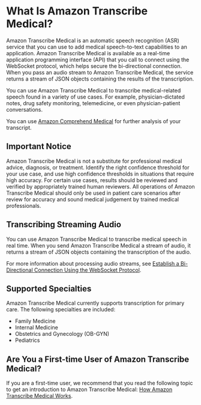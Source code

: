 # What Is Amazon Transcribe Medical?<a name="what-is-transcribe-med"></a>

Amazon Transcribe Medical is an automatic speech recognition \(ASR\) service that you can use to add medical speech\-to\-text capabilities to an application\. Amazon Transcribe Medical is available as a real\-time application programming interface \(API\) that you call to connect using the WebSocket protocol, which helps secure the bi\-directional connection\. When you pass an audio stream to Amazon Transcribe Medical, the service returns a stream of JSON objects containing the results of the transcription\. 

You can use Amazon Transcribe Medical to transcribe medical\-related speech found in a variety of use cases\. For example, physician\-dictated notes, drug safety monitoring, telemedicine, or even physician\-patient conversations\.

You can use [Amazon Comprehend Medical](https://docs.aws.amazon.com/comprehend/latest/dg/comprehend-medical.html) for further analysis of your transcript\.

## Important Notice<a name="important-notice-med"></a>

 Amazon Transcribe Medical is not a substitute for professional medical advice, diagnosis, or treatment\. Identify the right confidence threshold for your use case, and use high confidence thresholds in situations that require high accuracy\. For certain use cases, results should be reviewed and verified by appropriately trained human reviewers\. All operations of Amazon Transcribe Medical should only be used in patient care scenarios after review for accuracy and sound medical judgement by trained medical professionals\. 

## Transcribing Streaming Audio<a name="what-streaming-transcription-med"></a>

You can use Amazon Transcribe Medical to transcribe medical speech in real time\. When you send Amazon Transcribe Medical a stream of audio, it returns a stream of JSON objects containing the transcription of the audio\.

For more information about processing audio streams, see [Establish a Bi\-Directional Connection Using the WebSocket Protocol](websocket-med.md)\.

## Supported Specialties<a name="Medical-Specific-Vocabulary"></a>

 Amazon Transcribe Medical currently supports transcription for primary care\. The following specialties are included:
+ Family Medicine
+ Internal Medicine
+ Obstetrics and Gynecology \(OB\-GYN\)
+ Pediatrics

## Are You a First\-time User of Amazon Transcribe Medical?<a name="first-time-user-med"></a>

If you are a first\-time user, we recommend that you read the following topic to get an introduction to Amazon Transcribe Medical: [How Amazon Transcribe Medical Works](how-it-works-med.md)\.